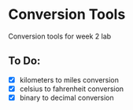 # Conversion Tools
Conversion tools for week 2 lab

## To Do:
- [x]  kilometers to miles conversion
- [x] celsius to fahrenheit conversion
- [x] binary to decimal conversion
